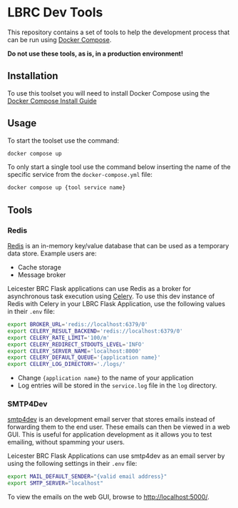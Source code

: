 # LBRC Dev Tools

This repository contains a set of tools to help the development process that can be run using [Docker Compose](https://docs.docker.com/compose/).

**Do not use these tools, as is, in a production environment!**

## Installation

To use this toolset you will need to install Docker Compose using the [Docker Compose Install Guide](https://docs.docker.com/compose/install/)

## Usage

To start the toolset use the command:

```bash
docker compose up
```

To only start a single tool use the command below inserting the name of the specific service from the `docker-compose.yml` file:

```bash
docker compose up {tool service name}
```

## Tools
### Redis

[Redis](https://redis.io/) is an in-memory key/value database that can be used as a temporary data store.  Example users are:
- Cache storage
- Message broker

Leicester BRC Flask applications can use Redis as a broker for asynchronous task execution using [Celery](https://docs.celeryq.dev/en/stable/getting-started/introduction.html). To use this dev instance of Redis with Celery in your LBRC Flask Application, use the following values in their `.env` file:

```bash
export BROKER_URL='redis://localhost:6379/0'
export CELERY_RESULT_BACKEND='redis://localhost:6379/0'
export CELERY_RATE_LIMIT='100/m'
export CELERY_REDIRECT_STDOUTS_LEVEL='INFO'
export CELERY_SERVER_NAME='localhost:8000'
export CELERY_DEFAULT_QUEUE='{application name}'
export CELERY_LOG_DIRECTORY='./logs/'
```

- Change `{application name}` to the name of your application
- Log entries will be stored in the `service.log` file in the `log` directory.

### SMTP4Dev

[smtp4dev](https://github.com/rnwood/smtp4dev) is an development email server that stores emails instead of forwarding them to the end user.  These emails can then be viewed in a web GUI.  This is useful for application development as it allows you to test emailing, without spamming your users.

Leicester BRC Flask Applications can use smtp4dev as an email server by using the following settings in their `.env` file:

```bash
export MAIL_DEFAULT_SENDER="{valid email address}"
export SMTP_SERVER="localhost"
```

To view the emails on the web GUI, browse to [http://localhost:5000/](http://localhost:5000/).
